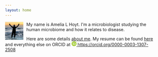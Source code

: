 ```yaml
---
layout: home
---
```

<img src="/img/ALH_Photo.jpg" alt="Amelia Hoyt" align="left" height="60" style="margin-right: 10px" />
My name is Amelia L Hoyt. I'm a microbiologist studying the human microbiome and how it relates to disease.

Here are some details [about me](/about.md).
My resume can be found [here](https://github.com/ALHoyt/resume/raw/main/main.pdf) and everything else on
ORCID at <a href="https://orcid.org/0000-0003-1307-2508"><img src="img/ORCIDiD_icon16x16.png" alt="ORCID" />
https://orcid.org/0000-0003-1307-2508</a>
